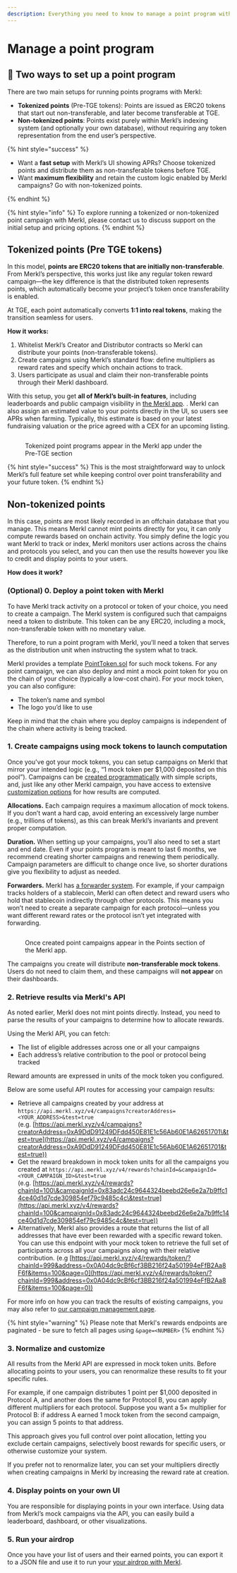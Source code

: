 ```yaml
---
description: Everything you need to know to manage a point program with Merkl
---
```


# Manage a point program

## 🔀 Two ways to set up a point program

There are two main setups for running points programs with Merkl:

- **Tokenized points** (Pre-TGE tokens): Points are issued as ERC20 tokens that start out non-transferable, and later become transferable at TGE.
- **Non-tokenized points**: Points exist purely within Merkl’s indexing system (and optionally your own database), without requiring any token representation from the end user’s perspective.

{% hint style="success" %}

- Want a **fast setup** with Merkl’s UI showing APRs? Choose tokenized points and distribute them as non-transferable tokens before TGE.
- Want **maximum flexibility** and retain the custom logic enabled by Merkl campaigns? Go with non-tokenized points.

{% endhint %}

{% hint style="info" %}
To explore running a tokenized or non-tokenized point campaign with Merkl, please contact us to discuss support on the initial setup and pricing options.
{% endhint %}

## Tokenized points (Pre TGE tokens)

In this model, **points are ERC20 tokens that are initially non-transferable**. From Merkl’s perspective, this works just like any regular token reward campaign—the key difference is that the distributed token represents points, which automatically become your project’s token once transferability is enabled.

At TGE, each point automatically converts **1:1 into real tokens**, making the transition seamless for users.

**How it works:**

1. Whitelist Merkl’s Creator and Distributor contracts so Merkl can distribute your points (non-transferable tokens).
2. Create campaigns using Merkl’s standard flow: define multipliers as reward rates and specify which onchain actions to track.
3. Users participate as usual and claim their non-transferable points through their Merkl dashboard.

With this setup, you get **all of Merkl’s built-in features**, including leaderboards and public campaign visibility in [the Merkl app](https://app.merkl.xyz/?tokenType=PRETGE&sort=tvl-desc).
.
Merkl can also assign an estimated value to your points directly in the UI, so users see APRs when farming. Typically, this estimate is based on your latest fundraising valuation or the price agreed with a CEX for an upcoming listing.

<figure><img src="../.gitbook/assets/Group 26.png" alt=""><figcaption><p>Tokenized point programs appear in the Merkl app under the Pre-TGE section</p></figcaption></figure>

{% hint style="success" %}
This is the most straightforward way to unlock Merkl’s full feature set while keeping control over point transferability and your future token.
{% endhint %}

## Non-tokenized points

In this case, points are most likely recorded in an offchain database that you manage. This means Merkl cannot mint points directly for you, it can only compute rewards based on onchain activity. You simply define the logic you want Merkl to track or index, Merkl monitors user actions across the chains and protocols you select, and you can then use the results however you like to credit and display points to your users.

**How does it work?**

### (Optional) 0. Deploy a point token with Merkl

To have Merkl track activity on a protocol or token of your choice, you need to create a campaign. The Merkl system is configured such that campaigns need a token to distribute. This token can be any ERC20, including a mock, non-transferable token with no monetary value.

Therefore, to run a point program with Merkl, you’ll need a token that serves as the distribution unit when instructing the system what to track.

Merkl provides a template [PointToken.sol](https://github.com/AngleProtocol/merkl-contracts/blob/main/contracts/partners/tokenWrappers/PointToken.sol) for such mock tokens. For any point campaign, we can also deploy and mint a mock point token for you on the chain of your choice (typically a low-cost chain). For your mock token, you can also configure:

- The token’s name and symbol
- The logo you’d like to use

Keep in mind that the chain where you deploy campaigns is independent of the chain where activity is being tracked.

### 1. Create campaigns using mock tokens to launch computation

Once you've got your mock tokens, you can setup campaigns on Merkl that mirror your intended logic (e.g., “1 mock token per \$1,000 deposited on this pool”). Campaigns can be [created programmatically](./create-a-campaign.md) with simple scripts, and, just like any other Merkl campaign, you have access to extensive [customization options](../merkl-mechanisms/customization-options.md) for how results are computed.

**Allocations.** Each campaign requires a maximum allocation of mock tokens. If you don’t want a hard cap, avoid entering an excessively large number (e.g., trillions of tokens), as this can break Merkl’s invariants and prevent proper computation.

**Duration.** When setting up your campaigns, you’ll also need to set a start and end date. Even if your points program is meant to last 6 months, we recommend creating shorter campaigns and renewing them periodically. Campaign parameters are difficult to change once live, so shorter durations give you flexibility to adjust as needed.

**Forwarders.** Merkl has [a forwarder system](../merkl-mechanisms/features.md#-forwarders). For example, if your campaign tracks holders of a stablecoin, Merkl can often detect and reward users who hold that stablecoin indirectly through other protocols. This means you won’t need to create a separate campaign for each protocol—unless you want different reward rates or the protocol isn’t yet integrated with forwarding.

<figure><img src="../.gitbook/assets/Group 25.png" alt=""><figcaption><p>Once created point campaigns appear in the Points section of the Merkl app.</p></figcaption></figure>

The campaigns you create will distribute **non-transferable mock tokens**. Users do not need to claim them, and these campaigns will **not appear** on their dashboards.

### 2. Retrieve results via Merkl's API

As noted earlier, Merkl does not mint points directly. Instead, you need to parse the results of your campaigns to determine how to allocate rewards.

Using the Merkl API, you can fetch:

- The list of eligible addresses across one or all your campaigns
- Each address’s relative contribution to the pool or protocol being tracked

Reward amounts are expressed in units of the mock token you configured.

Below are some useful API routes for accessing your campaign results:

- Retrieve all campaigns created by your address at `https://api.merkl.xyz/v4/campaigns?creatorAddress=<YOUR_ADDRESS>&test=true`\
  (e.g. [https://api.merkl.xyz/v4/campaigns?creatorAddress=0xA9DdD91249DFdd450E81E1c56Ab60E1A62651701\&test=true](https://api.merkl.xyz/v4/campaigns?creatorAddress=0xA9DdD91249DFdd450E81E1c56Ab60E1A62651701&test=true))
- Get the reward breakdown in mock token units for all the campaigns you created at `https://api.merkl.xyz/v4/rewards?chainId=&campaignId=<YOUR_CAMPAIGN_ID>&test=true`\
   (e.g. [https://api.merkl.xyz/v4/rewards?chainId=100\&campaignId=0x83adc24c9644324beebd26e6e2a7b9ffc14ce40d1d7cde309854ef79c9485c4c\&test=true](https://api.merkl.xyz/v4/rewards?chainId=100&campaignId=0x83adc24c9644324beebd26e6e2a7b9ffc14ce40d1d7cde309854ef79c9485c4c&test=true))
- Alternatively, Merkl also provides a route that returns the list of all addresses that have ever been rewarded with a specific reward token. You can use this endpoint with your mock token to retrieve the full set of participants across all your campaigns along with their relative contribution. (e.g [https://api.merkl.xyz/v4/rewards/token/?chainId=999&address=0x0A04dc9cBf6cf3BB216f24a501994eFfB2Aa8F6f&items=100&page=0](https://api.merkl.xyz/v4/rewards/token/?chainId=999&address=0x0A04dc9cBf6cf3BB216f24a501994eFfB2Aa8F6f&items=100&page=0))

For more info on how you can track the results of existing campaigns, you may also refer to [our campaign management page](./campaign-management.md).

{% hint style="warning" %}
Please note that Merkl's rewards endpoints are paginated - be sure to fetch all pages using `&page=<NUMBER>`
{% endhint %}

### **3. Normalize and customize**

All results from the Merkl API are expressed in mock token units. Before allocating points to your users, you can renormalize these results to fit your specific rules.

For example, if one campaign distributes 1 point per \$1,000 deposited in Protocol A, and another does the same for Protocol B, you can apply different multipliers for each protocol. Suppose you want a 5× multiplier for Protocol B: if address A earned 1 mock token from the second campaign, you can assign 5 points to that address.

This approach gives you full control over point allocation, letting you exclude certain campaigns, selectively boost rewards for specific users, or otherwise customize your system.

If you prefer not to renormalize later, you can set your multipliers directly when creating campaigns in Merkl by increasing the reward rate at creation.

### 4. **Display points on your own UI**

You are responsible for displaying points in your own interface. Using data from Merkl’s mock campaigns via the API, you can easily build a leaderboard, dashboard, or other visualizations.

### 5. Run your airdrop

Once you have your list of users and their earned points, you can export it to a JSON file and use it to run your [your airdrop with Merkl](../merkl-mechanisms/campaign-types/airdrop.md).
